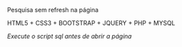 Pesquisa sem refresh na página

HTML5 + CSS3 + BOOTSTRAP + JQUERY + PHP + MYSQL

*Execute o script sql antes de abrir a página*